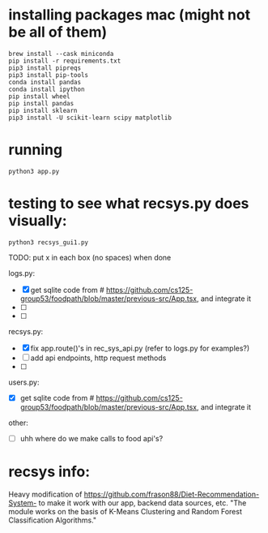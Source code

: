 
# installing packages mac (might not be all of them)
```
brew install --cask miniconda
pip install -r requirements.txt
pip3 install pipreqs
pip3 install pip-tools 
conda install pandas   
conda install ipython
pip install wheel
pip install pandas
pip install sklearn
pip3 install -U scikit-learn scipy matplotlib
```

# running
```
python3 app.py
```

# testing to see what recsys.py does visually:
```
python3 recsys_gui1.py
```

TODO:
put x in each box (no spaces) when done

logs.py:
- [x] get sqlite code from # https://github.com/cs125-group53/foodpath/blob/master/previous-src/App.tsx, and integrate it
- [ ] 
- [ ]


recsys.py:
- [x] fix app.route()'s in rec_sys_api.py (refer to logs.py for examples?)
- [ ] add api endpoints, http request methods
- [ ]

users.py:
- [x] get sqlite code from # https://github.com/cs125-group53/foodpath/blob/master/previous-src/App.tsx, and integrate it

other:
- [ ] uhh where do we make calls to food api's?

# recsys info:
Heavy modification of https://github.com/frason88/Diet-Recommendation-System- to make it work with our app, backend data sources, etc. 
"The module works on the basis of K-Means Clustering and Random Forest Classification Algorithms."
